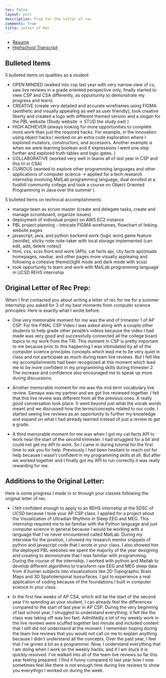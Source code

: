 ```yaml
---
toc: false
layout: post
description: Prep for the letter of rec
comments: true
title: Letter of Rec
---
```


- [Resume](https://docs.google.com/document/d/1kCXbXn2LQEC8-jw57YfvdI_MlmqqSqZ7LoJJtCxSbJ0/edit?usp=sharing)
- [Highschool Transcript](https://drive.google.com/file/d/11NKpLR0GNCBjfI_Ud7sCT0r1kWhxO7Dn/view?usp=sharing)

## Bulleted Items
5 bulleted items on qualities as a student
- OPEN MINDED (walked into csp last year with very narrow view of cs, saw live reviews in a grade oriented perspective only, finally started to view CSP and CSA differently, as oppurtunity to demonstrate my progress and learn)
- CREATIVE (create very detailed and accurate wireframes using FIGMA (aesthetic and visually appealing as well as user friendly), took creative liberty and created a logo with different themed version and a slogan for the PBL website (Study website -> STUD the study owl) )
- HIGH ACHIEVER (always looking for more opportunities to complete more work than just the required hacks. For example, in the innovation using object hacks I worked on an extra code exploration where I explored mutators, constructors, and accessors. Another example is when we were learning boolean and if expressions I went one step further and explored truth tables and logic gates. )
- COLLABORATIVE (worked very well in teams all of last year in CSP and this tri in CSA)
- CURIOUS (wanted to explore other programming languages and other applications of computer science -> applied for a tech research internship involving MatLab programming language, dual enrolled at a foothill communtiy college and took a course on Object Oriented Programming in Java over the summer )


5 bulleted items on technical accomplishments
- manage team as scrum master (create and delegate tasks, create and manage scrumboard, organize issues)
- deployment of individual project on AWS EC2 instance
- PBL project planning - intricate FIGMA wireframes, flowchart of linking website pages
- javascript, java, and python backend work (logic word game feature (wordle), sticky note note-taker with local storage implemented (can edit, add, delete notes))
- html, css, scss front end work (APIs, cat facts api, city facts api)(made homepages, navbar, and other pages more visually appleaing and following a cohesive theme)(light mode and dark mode with scss)
- took oppurtunity to learn and work with MatLab programming language in UCSD REHS internship 


## Original Letter of Rec Prep:
When I first contacted you about writing a letter of rec for me for a summer internship you asked for 3 of my best moments from computer science principles. 
Here is exactly what I wrote before.

- One very memorable moment for me was the end of trimester 1 of AP CSP. For the FINAL CSP Video I was asked along with a couple other students to help grade other people’s videos because the video I had made was very good and successfully connected all the college board topics to my work from the TRI. This moment in CSP is pretty important to me because prior to this happening I was intimidated by all of the computer science principles concepts which lead me to be very quiet in class and not participate as much during team live reviews. But I felt like my accomplishments had been recognized at this moment which lead me to be more confident in my programming skills during trimester 2. The increase and confidence also encouraged me to speak up more during discussions. 

- Another memorable moment for me was the mid term vocabulary live review. Samaya was my partner and we got live reviewed together. I felt that this live review was different from all the previous ones. A really good conversation took place. It went beyond just what the vocab words meant and we discussed how the terms/concepts related to our code. I started seeing live reviews as an opportunity to further my knowledge and expand on what I had already learned instead of just a review to get a grade.  

- A third memorable moment for me was when I got my cat facts API to work near the start of the second trimester. I had struggled for a bit and could not get my API to work. So I came in during tutorial for the first time to ask you for help. Previously I had been hesitant to reach out for help because I wasn’t confident in my programming skills at all. But after we worked together and I finally got my API to run correctly it was really rewarding for me. 


## Additions to the Original Letter:
Here is some progress I made in or through your classes following the original letter of rec.

- I felt confident enough to apply to an REHS internship at the SDSC of UCSD because I took your AP CSP class. I applied for a project about the Visualization of Ultradian Rhythms in Sleep EEG and MEG. This internship required me to be familiar with the Python language and just computer science in general because I would be working with a language that I've never encountered called MatLab. During my interview for the position, I showed my research mentor snippets of python and javascript code that I wrote in your class. I also showed him the deployed PBL websites we spent the majority of the year designing and creating to demonstrate that I was familiar with programming. During the course of the internship, I worked with python and Matlab to develop different algorithms to transform raw EEG and MEG sleep data from 4 human subjects into visualizations like 2D Topographic Brain Maps and 3D Spatiotemporal Isosurfaces. I  got to experience a real application of coding because of the foundations I built in computer science in your class. 

- In the first few weeks of AP CSA, which will be the start of the second year I'm spending as your student, I can already feel the differences compared to the start of last year in AP CSP. During the very beginning of last school year, I struggled to understand everything; it felt like the class was taking off way too fast. Admittedly a lot of my weekly work in the live reviews were scuffed together last minute and included content that I still did not understand at the moment. I remember hoping during the team live reviews that you would not call on me to explain anything because I didn't understand all the concepts. Over the past year, I feel that I've grown a lot as a programmer. Now, I understand everything that I am doing when I work on the weekly hacks, and if I am stuck it is quickly resolved. I've walked into all of the team live reviews so far this year feeling prepared. I find it funny compared to last year how I now sometimes feel like there is not enough time during live reviews to show you everythign I worked on during the week. 
